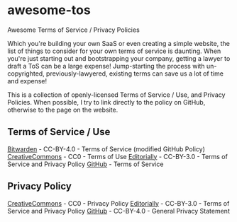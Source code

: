 # awesome-tos
Awesome Terms of Service / Privacy Policies

Which you're building your own SaaS or even creating a simple website, the list of things to consider for your own terms of service is daunting. When you're just starting out and bootstrapping your company, getting a lawyer to draft a ToS can be a large expense! Jump-starting the process with un-copyrighted, previously-lawyered, existing terms can save us a lot of time and expense!

This is a collection of openly-licensed Terms of Service / Use, and Privacy Policies. When possible, I try to link directly to the policy on GitHub, otherwise to the page on the website.

## Terms of Service / Use

[Bitwarden](https://bitwarden.com/terms/) - CC-BY-4.0 - Terms of Service (modified GitHub Policy)
[CreativeCommons](https://creativecommons.org/terms/) - CC0 - Terms of Use
[Editorially](https://github.com/Editorially/terms/blob/master/terms.md) - CC-BY-3.0 - Terms of Service and Privacy Policy
[GitHub](https://github.com/github/docs/blob/main/content/site-policy/github-terms/github-terms-of-service.md) - Terms of Service

## Privacy Policy

[CreativeCommons](https://creativecommons.org/privacy/) - CC0 - Privacy Policy
[Editorially](https://github.com/Editorially/terms/blob/master/terms.md) - CC-BY-3.0 - Terms of Service and Privacy Policy
[GitHub](https://github.com/github/docs/blob/main/content/site-policy/privacy-policies/github-general-privacy-statement.md) - CC-BY-4.0 - General Privacy Statement
